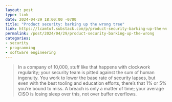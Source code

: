 ```yaml
---
layout: post
type: link
date: 2024-04-29 18:00:00 -0700
title: "Product security: barking up the wrong tree"
link: https://lcamtuf.substack.com/p/product-security-barking-up-the-wrong
permalink: /post/2024/04/29/product-security-barking-up-the-wrong
categories: 
- security
- programming
- software engineering
---
```

<blockquote>In a company of 10,000, stuff like that happens with clockwork regularity; your security team is pitted against the sum of human ingenuity. You work to lower the base rate of security lapses, but even with the best tooling and education efforts, there’s that 1% or 5% you’re bound to miss. A breach is only a matter of time; your average CISO is losing sleep over this, not over buffer overflows.</blockquote>

